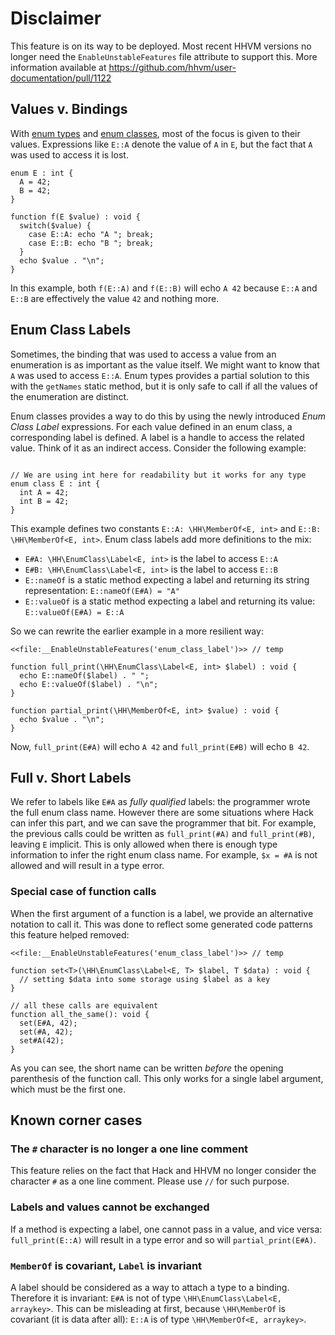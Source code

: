 # Disclaimer
This feature is on its way to be deployed. Most recent HHVM versions no longer need the `EnableUnstableFeatures` file attribute
to support this. More information available at  https://github.com/hhvm/user-documentation/pull/1122

## Values v. Bindings

With [enum types](enumerated-types) and [enum classes](enum-class), most of the focus is given to their values.
Expressions like `E::A` denote the value of `A` in `E`, but the fact that `A` was used to access it is lost.

```EnumClassLabelIntro.hack no-auto-output
enum E : int {
  A = 42;
  B = 42;
}

function f(E $value) : void {
  switch($value) {
    case E::A: echo "A "; break;
    case E::B: echo "B "; break;
  }
  echo $value . "\n";
}
```
In this example, both `f(E::A)` and `f(E::B)` will echo `A 42` because `E::A` and `E::B` are effectively the value `42` and nothing more.

## Enum Class Labels

Sometimes, the binding that was used to access a value from an enumeration is as important as the value itself. We might want to know that `A`
was used to access `E::A`. Enum types provides a partial solution to this with the `getNames` static method, but it is only
safe to call if all the values of the enumeration are distinct.

Enum classes provides a way to do this by using the newly introduced *Enum Class Label* expressions. For each value defined in an enum class, a corresponding
label is defined. A label is a handle to access the related value. Think of it as an indirect access. Consider the following example:

```EnumClassLabel.definition.hack no-auto-output

// We are using int here for readability but it works for any type
enum class E : int {
  int A = 42;
  int B = 42;
}
```

This example defines two constants `E::A: \HH\MemberOf<E, int>` and `E::B: \HH\MemberOf<E, int>`. Enum class labels add more definitions to the mix:

- `E#A: \HH\EnumClass\Label<E, int>` is the label to access `E::A`
- `E#B: \HH\EnumClass\Label<E, int>` is the label to access `E::B`
- `E::nameOf` is a static method expecting a label and returning its string representation: `E::nameOf(E#A) = "A"`
- `E::valueOf` is a static method expecting a label and returning its value: `E::valueOf(E#A) = E::A`

So we can rewrite the earlier example in a more resilient way:
```EnumClassLabel.example.hack no-auto-output
<<file:__EnableUnstableFeatures('enum_class_label')>> // temp

function full_print(\HH\EnumClass\Label<E, int> $label) : void {
  echo E::nameOf($label) . " ";
  echo E::valueOf($label) . "\n";
}

function partial_print(\HH\MemberOf<E, int> $value) : void {
  echo $value . "\n";
}
```
Now, `full_print(E#A)` will echo `A 42` and `full_print(E#B)` will echo `B 42`.

## Full v. Short Labels

We refer to labels like `E#A` as *fully qualified* labels: the programmer wrote the full enum class name. However there are some situations where Hack can infer
this part, and we can save the programmer that bit. For example, the previous calls could be written as `full_print(#A)` and `full_print(#B)`, leaving `E` implicit.
This is only allowed when there is enough type information to infer the right enum class name. For example, `$x = #A` is not allowed and will result in a type error.

### Special case of function calls

When the first argument of a function is a label, we provide an alternative notation to call it. This was done to reflect some generated code patterns this feature helped removed:
```EnumClassLabel.alt.hack no-auto-output
<<file:__EnableUnstableFeatures('enum_class_label')>> // temp

function set<T>(\HH\EnumClass\Label<E, T> $label, T $data) : void {
  // setting $data into some storage using $label as a key
}

// all these calls are equivalent
function all_the_same(): void {
  set(E#A, 42);
  set(#A, 42);
  set#A(42);
}
```

As you can see, the short name can be written *before* the opening parenthesis of the function call. This only works for a single label argument, which must be the first one.

## Known corner cases

### The `#` character is no longer a one line comment
This feature relies on the fact that Hack and HHVM no longer consider the character `#` as a one line comment. Please use `//` for such purpose.

### Labels and values cannot be exchanged
If a method is expecting a label, one cannot pass in a value, and vice versa: `full_print(E::A)` will result in a type error and so will `partial_print(E#A)`.

### `MemberOf` is covariant, `Label` is invariant
A label should be considered as a way to attach a type to a binding. Therefore it is invariant: `E#A` is not of type `\HH\EnumClass\Label<E, arraykey>`.
This can be misleading at first, because `\HH\MemberOf` is covariant (it is data after all): `E::A` is of type `\HH\MemberOf<E, arraykey>`.
